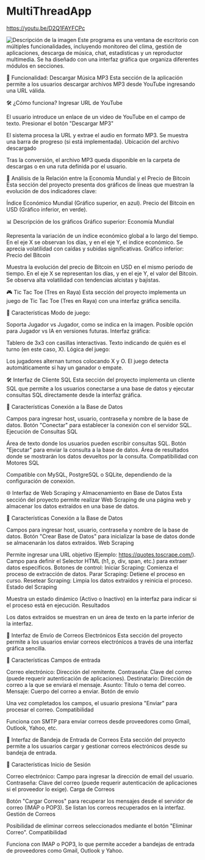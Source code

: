 # MultiThreadApp

https://youtu.be/D2Q1FAYFCPc

![Descripción de la imagen](img/Captura%20de%20pantalla%202025-02-20%20211717.png)
Este programa es una ventana de escritorio con múltiples funcionalidades, incluyendo monitoreo del clima, gestión de aplicaciones, descarga de música, chat, estadísticas y un reproductor multimedia. Se ha diseñado con una interfaz gráfica que organiza diferentes módulos en secciones.


📌 Funcionalidad: Descargar Música MP3
Esta sección de la aplicación permite a los usuarios descargar archivos MP3 desde YouTube ingresando una URL válida.

🛠 ¿Cómo funciona?
Ingresar URL de YouTube

El usuario introduce un enlace de un video de YouTube en el campo de texto.
Presionar el botón "Descargar MP3"

El sistema procesa la URL y extrae el audio en formato MP3.
Se muestra una barra de progreso (si está implementada).
Ubicación del archivo descargado

Tras la conversión, el archivo MP3 queda disponible en la carpeta de descargas o en una ruta definida por el usuario.

📌 Análisis de la Relación entre la Economía Mundial y el Precio de Bitcoin
Esta sección del proyecto presenta dos gráficos de líneas que muestran la evolución de dos indicadores clave:

Índice Económico Mundial (Gráfico superior, en azul).
Precio del Bitcoin en USD (Gráfico inferior, en verde).

📊 Descripción de los gráficos
Gráfico superior: Economía Mundial

Representa la variación de un índice económico global a lo largo del tiempo.
En el eje X se observan los días, y en el eje Y, el índice económico.
Se aprecia volatilidad con caídas y subidas significativas.
Gráfico inferior: Precio del Bitcoin

Muestra la evolución del precio de Bitcoin en USD en el mismo periodo de tiempo.
En el eje X se representan los días, y en el eje Y, el valor del Bitcoin.
Se observa alta volatilidad con tendencias alcistas y bajistas.

🎮 Tic Tac Toe (Tres en Raya)
Esta sección del proyecto implementa un juego de Tic Tac Toe (Tres en Raya) con una interfaz gráfica sencilla.

📌 Características
Modo de juego:

Soporta Jugador vs Jugador, como se indica en la imagen.
Posible opción para Jugador vs IA en versiones futuras.
Interfaz gráfica:

Tablero de 3x3 con casillas interactivas.
Texto indicando de quién es el turno (en este caso, X).
Lógica del juego:

Los jugadores alternan turnos colocando X y O.
El juego detecta automáticamente si hay un ganador o empate.

🛠 Interfaz de Cliente SQL
Esta sección del proyecto implementa un cliente SQL que permite a los usuarios conectarse a una base de datos y ejecutar consultas SQL directamente desde la interfaz gráfica.

📌 Características
Conexión a la Base de Datos

Campos para ingresar host, usuario, contraseña y nombre de la base de datos.
Botón "Conectar" para establecer la conexión con el servidor SQL.
Ejecución de Consultas SQL

Área de texto donde los usuarios pueden escribir consultas SQL.
Botón "Ejecutar" para enviar la consulta a la base de datos.
Área de resultados donde se mostrarán los datos devueltos por la consulta.
Compatibilidad con Motores SQL

Compatible con MySQL, PostgreSQL o SQLite, dependiendo de la configuración de conexión.

🌐 Interfaz de Web Scraping y Almacenamiento en Base de Datos
Esta sección del proyecto permite realizar Web Scraping de una página web y almacenar los datos extraídos en una base de datos.

📌 Características
Conexión a la Base de Datos

Campos para ingresar host, usuario, contraseña y nombre de la base de datos.
Botón "Crear Base de Datos" para inicializar la base de datos donde se almacenarán los datos extraídos.
Web Scraping

Permite ingresar una URL objetivo (Ejemplo: https://quotes.toscrape.com/).
Campo para definir el Selector HTML (h1, p, div, span, etc.) para extraer datos específicos.
Botones de control:
Iniciar Scraping: Comienza el proceso de extracción de datos.
Parar Scraping: Detiene el proceso en curso.
Resetear Scraping: Limpia los datos extraídos y reinicia el proceso.
Estado del Scraping

Muestra un estado dinámico (Activo o Inactivo) en la interfaz para indicar si el proceso está en ejecución.
Resultados

Los datos extraídos se muestran en un área de texto en la parte inferior de la interfaz.

📧 Interfaz de Envío de Correos Electrónicos
Esta sección del proyecto permite a los usuarios enviar correos electrónicos a través de una interfaz gráfica sencilla.

📌 Características
Campos de entrada

Correo electrónico: Dirección del remitente.
Contraseña: Clave del correo (puede requerir autenticación de aplicaciones).
Destinatario: Dirección de correo a la que se enviará el mensaje.
Asunto: Título o tema del correo.
Mensaje: Cuerpo del correo a enviar.
Botón de envío

Una vez completados los campos, el usuario presiona "Enviar" para procesar el correo.
Compatibilidad

Funciona con SMTP para enviar correos desde proveedores como Gmail, Outlook, Yahoo, etc.

📩 Interfaz de Bandeja de Entrada de Correos
Esta sección del proyecto permite a los usuarios cargar y gestionar correos electrónicos desde su bandeja de entrada.

📌 Características
Inicio de Sesión

Correo electrónico: Campo para ingresar la dirección de email del usuario.
Contraseña: Clave del correo (puede requerir autenticación de aplicaciones si el proveedor lo exige).
Carga de Correos

Botón "Cargar Correos" para recuperar los mensajes desde el servidor de correo (IMAP o POP3).
Se listan los correos recuperados en la interfaz.
Gestión de Correos

Posibilidad de eliminar correos seleccionados mediante el botón "Eliminar Correo".
Compatibilidad

Funciona con IMAP o POP3, lo que permite acceder a bandejas de entrada de proveedores como Gmail, Outlook y Yahoo.
